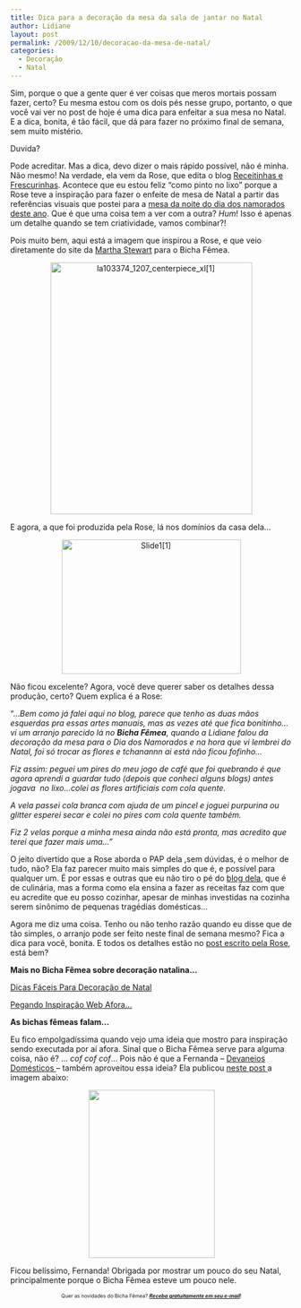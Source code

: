 ```yaml
---
title: Dica para a decoração da mesa da sala de jantar no Natal
author: Lidiane
layout: post
permalink: /2009/12/10/decoracao-da-mesa-de-natal/
categories:
  - Decoração
  - Natal
---
```

Sim, porque o que a gente quer é ver coisas que meros mortais possam fazer, certo? Eu mesma estou com os dois pés nesse grupo, portanto, o que você vai ver no post de hoje é uma dica para enfeitar a sua mesa no Natal. E a dica, bonita, é tão fácil, que dá para fazer no próximo final de semana, sem muito mistério.

Duvida?<!--more-->

Pode acreditar. Mas a dica, devo dizer o mais rápido possível, não é minha. Não mesmo! Na verdade, ela vem da Rose, que edita o blog <a href="http://receitinhasefrescurinhas.blogspot.com/" target="_blank" rel="noopener noreferrer">Receitinhas e Frescurinhas</a>. Acontece que eu estou feliz &#8220;como pinto no lixo&#8221; porque a Rose teve a inspiração para fazer o enfeite de mesa de Natal a partir das referências visuais que postei para a <a href="http://www.trololodemulher.com.br/2009/05/28/e-a-mesa-na-noite-do-dia-dos-namorados/" target="_self">mesa da noite do dia dos namorados deste ano</a>. Que é que uma coisa tem a ver com a outra? _Hum_! Isso é apenas um detalhe quando se tem criatividade, vamos combinar?!

Pois muito bem, aqui está a imagem que inspirou a Rose, e que veio diretamente do site da <a href="http://www.marthastewart.com/" target="_blank" rel="noopener noreferrer">Martha Stewart</a> para o Bicha Fêmea.

<p style="text-align: center;">
  <img class="size-full wp-image-3829  aligncenter" title="la103374_1207_centerpiece_xl[1]" src="https://www.trololodemulher.com.br/2009/12/la103374_1207_centerpiece_xl1.jpg" alt="la103374_1207_centerpiece_xl[1]" width="360" height="450" />
</p>

E agora, a que foi produzida pela Rose, lá nos domínios da casa dela&#8230;

<p style="text-align: center;">
  <img class="size-full wp-image-3830  aligncenter" title="Slide1[1]" src="https://www.trololodemulher.com.br/2009/12/Slide11.JPG" alt="Slide1[1]" width="320" height="240" />
</p>

Não ficou excelente? Agora, você deve querer saber os detalhes dessa produção, certo? Quem explica é a Rose:

&#8220;&#8230;_Bem como já falei aqui no blog, parece que tenho as duas mãos esquerdas pra essas artes manuais, mas as vezes até que fica bonitinho&#8230;vi um arranjo parecido lá no **Bicha Fêmea**, quando a Lidiane falou da decoração da mesa para o Dia dos Namorados e na hora que vi lembrei do Natal, foi só trocar as flores e tchanannn ai está não ficou fofinho&#8230;_

_Fiz assim: peguei um pires do meu jogo de café que foi quebrando é que agora aprendi a guardar tudo (depois que conheci alguns blogs) antes jogava  no lixo&#8230;colei as flores artificiais com cola quente._
  
_A vela passei cola branca com ajuda de um pincel e joguei purpurina ou glitter esperei secar e colei no pires com cola quente também._

_Fiz 2 velas porque a minha mesa ainda não está pronta, mas acredito que terei que fazer mais uma&#8230;&#8221;_

O jeito divertido que a Rose aborda o PAP dela ,sem dúvidas, é o melhor de tudo, não? Ela faz parecer muito mais simples do que é, e possível para qualquer um. É por essas e outras que eu não tiro o pé do <a href="http://receitinhasefrescurinhas.blogspot.com/" target="_blank" rel="noopener noreferrer">blog dela</a>, que é de culinária, mas a forma como ela ensina a fazer as receitas faz com que eu acredite que eu posso cozinhar, apesar de minhas investidas na cozinha serem sinônimo de pequenas tragédias domésticas&#8230;

Agora me diz uma coisa. Tenho ou não tenho razão quando eu disse que de tão simples, o arranjo pode ser feito neste final de semana mesmo? Fica a dica para você, bonita. E todos os detalhes estão no <a href="http://receitinhasefrescurinhas.blogspot.com/2009/12/eu-que-fiz.html" target="_blank" rel="noopener noreferrer">post escrito pela Rose</a>, está bem?

**Mais no Bicha Fêmea sobre decoração natalina&#8230;**

<a href="http://www.trololodemulher.com.br/2009/12/01/dicas-faceis-para-decoracao-de-natal/" target="_self">Dicas Fáceis Para Decoração de Natal</a>

<a href="http://www.trololodemulher.com.br/2008/12/04/pegando-inspirao-web-afora/" target="_self">Pegando Inspiração Web Afora&#8230;</a>

**As bichas fêmeas falam&#8230;**

Eu fico empolgadíssima quando vejo uma ideia que mostro para inspiração sendo executada por aí afora. Sinal que o Bicha Fêmea serve para alguma coisa, não é? &#8230; _cof cof cof_&#8230; Pois não é que a Fernanda &#8211; <a href="http://devaneiosdomesticos.blogspot.com/" target="_blank" rel="noopener noreferrer">Devaneios Domésticos </a>&#8211; também aproveitou essa ideia? Ela publicou <a href="http://devaneiosdomesticos.blogspot.com/2010/01/ainda-2009-quem-fez-parte-do-meu-natal.html" target="_blank" rel="noopener noreferrer">neste post </a>a imagem abaixo:

<p style="text-align: center;">
  <a href="https://www.trololodemulher.com.br/2010/01/GEDC46641.jpg"><img class="size-medium wp-image-4097  aligncenter" title="GEDC4664[1]" src="https://www.trololodemulher.com.br/2010/01/GEDC46641-225x300.jpg" alt="" width="225" height="300" /></a>
</p>

Ficou belíssimo, Fernanda! Obrigada por mostrar um pouco do seu Natal, principalmente porque o Bicha Fêmea esteve um pouco nele.

<p style="text-align: center;">
  <span style="font-size: xx-small;">Quer as novidades do Bicha Fêmea? <strong><em><a href="http://feedburner.google.com/fb/a/mailverify?uri=blogbichafemea&loc=pt_BR">Receba gratuitamente em seu e-mail</a></em></strong>!</span>
</p>